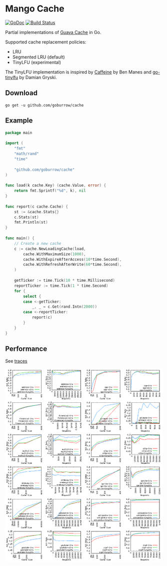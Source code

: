 # Mango Cache
[![GoDoc](https://godoc.org/github.com/goburrow/cache?status.svg)](https://godoc.org/github.com/goburrow/cache)
[![Build Status](https://travis-ci.org/goburrow/cache.svg?branch=master)](https://travis-ci.org/goburrow/cache)

Partial implementations of [Guava Cache](https://github.com/google/guava) in Go.

Supported cache replacement policies:

- LRU
- Segmented LRU (default)
- TinyLFU (experimental)

The TinyLFU implementation is inspired by
[Caffeine](https://github.com/ben-manes/caffeine) by Ben Manes and
[go-tinylfu](https://github.com/dgryski/go-tinylfu) by Damian Gryski.

## Download

```
go get -u github.com/goburrow/cache
```

## Example

```go
package main

import (
	"fmt"
	"math/rand"
	"time"

	"github.com/goburrow/cache"
)

func load(k cache.Key) (cache.Value, error) {
	return fmt.Sprintf("%d", k), nil
}

func report(c cache.Cache) {
	st := &cache.Stats{}
	c.Stats(st)
	fmt.Println(st)
}

func main() {
	// Create a new cache
	c := cache.NewLoadingCache(load,
		cache.WithMaximumSize(1000),
		cache.WithExpireAfterAccess(10*time.Second),
		cache.WithRefreshAfterWrite(60*time.Second),
	)

	getTicker := time.Tick(10 * time.Millisecond)
	reportTicker := time.Tick(1 * time.Second)
	for {
		select {
		case <-getTicker:
			_, _ = c.Get(rand.Intn(2000))
		case <-reportTicker:
			report(c)
		}
	}
}
```

## Performance

See [traces](traces/)

![report](traces/report.png)
